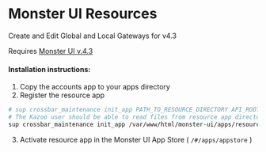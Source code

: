 # Monster UI Resources

Create and Edit Global and Local Gateways for v4.3

Requires [Monster UI v.4.3](https://github.com/2600hz/monster-ui)

#### Installation instructions:
1. Copy the accounts app to your apps directory
2. Register the resource app
```bash
# sup crossbar_maintenance init_app PATH_TO_RESOURCE_DIRECTORY API_ROOT
# The Kazoo user should be able to read files from resource app directory
sup crossbar_maintenance init_app /var/www/html/monster-ui/apps/resources https://site.com:8443/v2/
```
3. Activate resource app in the Monster UI App Store ( `/#/apps/appstore` )

